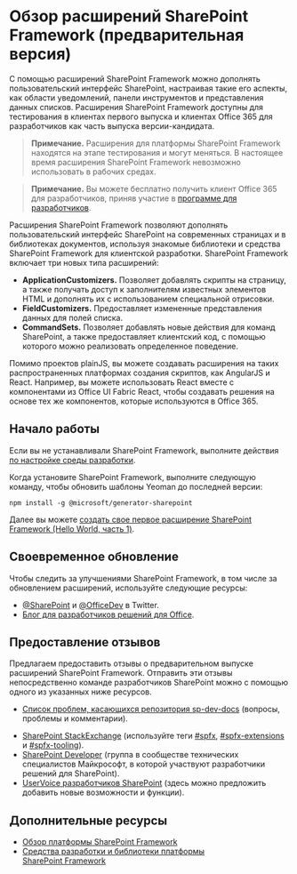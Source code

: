 # <a name="overview-of-sharepoint-framework-extensions-preview"></a>Обзор расширений SharePoint Framework (предварительная версия)

С помощью расширений SharePoint Framework можно дополнять пользовательский интерфейс SharePoint, настраивая такие его аспекты, как области уведомлений, панели инструментов и представления данных списков. Расширения SharePoint Framework доступны для тестирования в клиентах первого выпуска и клиентах Office 365 для разработчиков как часть выпуска версии-кандидата. 

>**Примечание.** Расширения для платформы SharePoint Framework находятся на этапе тестирования и могут меняться. В настоящее время расширения SharePoint Framework невозможно использовать в рабочих средах.

> **Примечание.** Вы можете бесплатно получить клиент Office 365 для разработчиков, приняв участие в [программе для разработчиков](http://dev.office.com/devprogram).

Расширения SharePoint Framework позволяют дополнять пользовательский интерфейс SharePoint на современных страницах и в библиотеках документов, используя знакомые библиотеки и средства SharePoint Framework для клиентской разработки. SharePoint Framework включает три новых типа расширений:

- **ApplicationCustomizers.** Позволяет добавлять скрипты на страницу, а также получать доступ к заполнителям известных элементов HTML и дополнять их с использованием специальной отрисовки.
- **FieldCustomizers.** Предоставляет измененные представления данных для полей списка.
- **CommandSets.** Позволяет добавлять новые действия для команд SharePoint, а также предоставляет клиентский код, с помощью которого можно реализовать определенное поведение.

Помимо проектов plainJS, вы можете создавать расширения на таких распространенных платформах создания скриптов, как AngularJS и React. Например, вы можете использовать React вместе с компонентами из Office UI Fabric React, чтобы создавать решения на основе тех же компонентов, которые используются в Office 365.

## <a name="get-started"></a>Начало работы
Если вы не устанавливали SharePoint Framework, выполните действия [по настройке среды разработки](../set-up-your-development-environment).

Когда установите SharePoint Framework, выполните следующую команду, чтобы обновить шаблоны Yeoman до последней версии:

```
npm install -g @microsoft/generator-sharepoint
```

Далее вы можете [создать свое первое расширение SharePoint Framework (Hello World, часть 1)](./get-started/build-a-hello-world-extension).

## <a name="stay-up-to-date"></a>Своевременное обновление
Чтобы следить за улучшениями SharePoint Framework, в том числе за обновлением расширений, используйте следующие ресурсы:

* [@SharePoint](https://twitter.com/sharepoint) и [@OfficeDev](https://twitter.com/officedev) в Twitter.
* [Блог для разработчиков решений для Office](http://dev.office.com/blogs).

## <a name="provide-feedback"></a>Предоставление отзывов 
Предлагаем предоставить отзывы о предварительном выпуске расширений SharePoint Framework. Отправить эти отзывы непосредственно команде разработчиков SharePoint можно с помощью одного из указанных ниже ресурсов.

- [Список проблем, касающихся репозитория sp-dev-docs](https://github.com/SharePoint/sp-dev-docs/issues) (вопросы, проблемы и комментарии).
* [SharePoint StackExchange](http://sharepoint.stackexchange.com/) (используйте теги [#spfx](http://sharepoint.stackexchange.com/tags/spfx/), [#spfx-extensions](http://sharepoint.stackexchange.com/tags/spfx-extensions/) и [#spfx-tooling](http://sharepoint.stackexchange.com/tags/spfx-tooling/)).
* [SharePoint Developer](https://techcommunity.microsoft.com/t5/SharePoint-Developer/bd-p/SharePointDev) (группа в сообществе технических специалистов Майкрософт, в которой участвуют разработчики решений для SharePoint).
* [UserVoice разработчиков SharePoint](https://sharepoint.uservoice.com/forums/329220-sharepoint-dev-platform) (здесь можно предложить добавить новые возможности и функции).


## <a name="additional-resources"></a>Дополнительные ресурсы

- [Обзор платформы SharePoint Framework](../sharepoint-framework-overview)
- [Средства разработки и библиотеки платформы SharePoint Framework](../tools-and-libraries)

